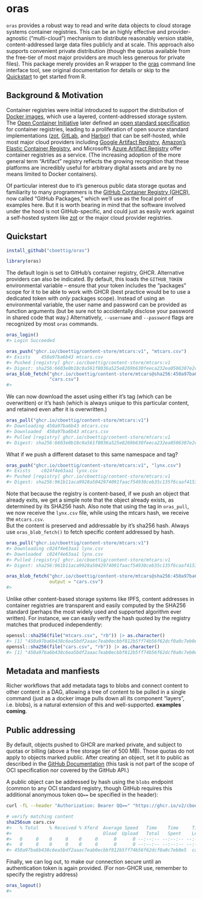 
<!-- README.md is generated from README.Rmd. Please edit that file -->

# oras

`oras` provides a robust way to read and write data objects to cloud
storage systems container registries. This can be an highly effective
and provider-agnostic (“multi-cloud”) mechanism to distribute reasonably
version stable, content-addressed large data files publicly and at
scale. This approach also supports convenient private distribution
(though the quotas available from the free-tier of most major providers
are much less generous for private files). This package merely provides
an R wrapper to the [oras](https://oras.land) command line interface
tool, see original documentation for details or skip to the
[Quickstart](#Quickstart) to get started from R.

## Background & Motivation

Container registries were initial introduced to support the distribution
of [Docker images](https://docker.com), which use a layered,
content-addressed storage system. The [Open Container
Initiative](https://opencontainers.org/) later defined an [open standard
specification](https://github.com/opencontainers/image-spec/blob/main/spec.md)
for container registries, leading to a proliferation of open source
standard implementations ([zot](https://zotregistry.io/),
[GitLab](https://docs.gitlab.com/ee/user/packages/container_registry/),
and [Harbor](https://goharbor.io/)) that can be self-hosted, while most
major cloud providers including [Google Artifact
Registry](https://cloud.google.com/artifact-registry), [Amazon’s Elastic
Container
Registry](https://aws.amazon.com/blogs/containers/oci-artifact-support-in-amazon-ecr/),
and Microsoft’s [Azure Artifact
Registry](https://learn.microsoft.com/en-us/azure/container-registry/container-registry-oci-artifacts)
offer container registries as a service. (The increasing adoption of the
more general term “Artifact” registry reflects the growing recognition
that these platforms are incredibly useful for arbitrary digital assets
and are by no means limited to Docker containers).

Of particular interest due to it’s generous public data storage quotas
and familiarity to many programmers is the [GitHub Container Registry
(GHCR)](https://ghcr.io), now called “GitHub Packages,” which we’ll use
as the focal point of examples here. But it is worth bearing in mind
that the software involved under the hood is not GitHub-specific, and
could just as easily work against a self-hosted system like
[zot](https://zotregistry.io/) or the major cloud provider registries.

## Quickstart

``` r
install_github("cboettig/oras")
```

``` r
library(oras)
```

The default login is set to GitHub’s container registry, GHCR.
Alternative providers can also be indicated. By default, this loads the
`GITHUB_TOKEN` environmental variable – ensure that your token includes
the “packages” scope for it to be able to work with GHCR (best practice
would be to use a dedicated token with *only* packages scope). Instead
of using an environmental variable, the user name and password can be
provided as function arguments (but be sure not to accidentally disclose
your password in shared code that way.) Alternatively, `--username` and
`--password` flags are recognized by most `oras` commands.

``` r
oras_login()
#> Login Succeeded
```

``` r
oras_push("ghcr.io/cboettig/content-store/mtcars:v1", "mtcars.csv")
#> Exists    450a97ba6b43 mtcars.csv
#> Pushed [registry] ghcr.io/cboettig/content-store/mtcars:v1
#> Digest: sha256:6603e0b18c0a561f8036a525e8269b630feeca232ea0506307e2ce2a37416181
oras_blob_fetch("ghcr.io/cboettig/content-store/mtcars@sha256:450a97ba6b438c6ea5bdf2aaac7eab0ecbbf812b5ff74b56f62dcf0a0c7eb0e5",
                "cars.csv")
#> 
```

We can now download the asset using either it’s tag (which can be
overwritten) or it’s hash (which is always unique to this particular
content, and retained even after it is overwritten.)

``` r
oras_pull("ghcr.io/cboettig/content-store/mtcars:v1")
#> Downloading 450a97ba6b43 mtcars.csv
#> Downloaded  450a97ba6b43 mtcars.csv
#> Pulled [registry] ghcr.io/cboettig/content-store/mtcars:v1
#> Digest: sha256:6603e0b18c0a561f8036a525e8269b630feeca232ea0506307e2ce2a37416181
```

What if we push a different dataset to this same namespace and tag?

``` r
oras_push("ghcr.io/cboettig/content-store/mtcars:v1", "lynx.csv")
#> Exists    c024f4e63aa1 lynx.csv
#> Pushed [registry] ghcr.io/cboettig/content-store/mtcars:v1
#> Digest: sha256:961b11aca9928a5042974091faacf54930ceb35c135f6caaf4153f0a128669ee
```

Note that because the registry is content-based, if we push an object
that already exits, we get a simple note that the object already exists,
as determined by its SHA256 hash. Also note that using the tag in
`oras_pull`, we now receive the `lynx.csv` file, while using the mtcars
hash, we receive the `mtcars.csv`.  
But the content is preserved and addressable by it’s sha256 hash. Always
use `oras_blob_fetch()` to fetch specific content addressed by hash.

``` r
oras_pull("ghcr.io/cboettig/content-store/mtcars:v1")
#> Downloading c024f4e63aa1 lynx.csv
#> Downloaded  c024f4e63aa1 lynx.csv
#> Pulled [registry] ghcr.io/cboettig/content-store/mtcars:v1
#> Digest: sha256:961b11aca9928a5042974091faacf54930ceb35c135f6caaf4153f0a128669ee

oras_blob_fetch("ghcr.io/cboettig/content-store/mtcars@sha256:450a97ba6b438c6ea5bdf2aaac7eab0ecbbf812b5ff74b56f62dcf0a0c7eb0e5",
                output = "cars.csv")
#> 
```

Unlike other content-based storage systems like IPFS, content addresses
in container registries are transparent and easily computed by the
SHA256 standard (perhaps the most widely used and supported algorithm
ever written). For instance, we can easily verify the hash quoted by the
registry matches that produced independently:

``` r
openssl::sha256(file("mtcars.csv", "rb")) |> as.character()
#> [1] "450a97ba6b438c6ea5bdf2aaac7eab0ecbbf812b5ff74b56f62dcf0a0c7eb0e5"
openssl::sha256(file("cars.csv", "rb")) |> as.character()
#> [1] "450a97ba6b438c6ea5bdf2aaac7eab0ecbbf812b5ff74b56f62dcf0a0c7eb0e5"
```

## Metadata and manfiests

Richer workflows that add metadata tags to blobs and connect content to
other content in a DAG, allowing a tree of content to be pulled in a
single command (just as a docker image pulls down all its component
“layers”, i.e. blobs), is a natural extension of this and
well-supported. **examples coming**.

## Public addressing

By default, objects pushed to GHCR are marked private, and subject to
quotas or billing (above a free storage tier of 500 MB). Those quotas do
not apply to objects marked public. After creating an object, set it to
public as described in the [GitHub
Documentation](https://docs.github.com/en/packages/learn-github-packages/configuring-a-packages-access-control-and-visibility)
(this task is not part of the scope of OCI specification nor covered by
the GitHub API.)

A public object can be addressed by hash using the `blobs` endpoint
(common to any OCI standard registry, though GitHub requires this
additional anonymous token `QQ==` be specified in the header):

``` bash
curl -fL --header "Authorization: Bearer QQ==" "https://ghcr.io/v2/cboettig/content-store/mtcars/blobs/sha256:450a97ba6b438c6ea5bdf2aaac7eab0ecbbf812b5ff74b56f62dcf0a0c7eb0e5" -o cars.csv

# verify matching content 
sha256sum cars.csv
#>   % Total    % Received % Xferd  Average Speed   Time    Time     Time  Current
#>                                  Dload  Upload   Total   Spent    Left  Speed
#>   0     0    0     0    0     0      0      0 --:--:-- --:--:-- --:--:--     0  0     0    0     0    0     0      0      0 --:--:-- --:--:-- --:--:--     0
#>   0     0    0     0    0     0      0      0 --:--:-- --:--:-- --:--:--     0100  1303  100  1303    0     0   2481      0 --:--:-- --:--:-- --:--:-- 23690
#> 450a97ba6b438c6ea5bdf2aaac7eab0ecbbf812b5ff74b56f62dcf0a0c7eb0e5  cars.csv
```

Finally, we can log out, to make our connection secure until an
authentication token is again provided. (For non-GHCR use, remember to
specify the registry address)

``` r
oras_logout()
#> 
```
